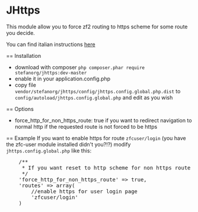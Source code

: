 JHttps
======
This module allow you to force zf2 routing to https scheme for some route you decide.

You can find italian instructions [here](http://stefanorg.github.io/articles/jhttps-zf2-https-module)

== Installation

* download with composer `php composer.phar require stefanorg/jhttps:dev-master`
* enable it in your application.config.php
* copy file `vendor/stefanorg/jhttps/config/jhttps.config.global.php.dist` to `config/autoload/jhttps.config.global.php` and edit as you wish

== Options
* force_http_for_non_https_route: true if you want to redirect navigation to normal http if the requested route is not forced to be https

== Example
If you want to enable https for route `zfcuser/login` (you have the zfc-user module installed didn't you?!?) modify `jhttps.config.global.php` like this:

<pre>
	/**
     * If you want reset to http scheme for non https route
     */
    'force_http_for_non_https_route' => true,
	'routes' => array(
        //enable https for user login page
        'zfcuser/login'
    )
</pre>